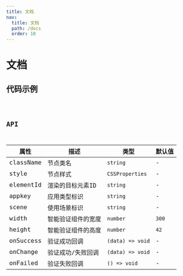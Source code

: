 ```yaml
---
title: 文档
nav:
  title: 文档
  path: /docs
  order: 10
---
```


# 文档

## 代码示例

<code src="./demo/demo02.tsx" />

## API

|属性|描述|类型|默认值|
|---|---|----|-----|
|className|节点类名|`string`|-|
|style|节点样式|`CSSProperties`|-|
|elementId|渲染的目标元素ID|`string`|-|
|appkey|应用类型标识|`string`|-|
|scene|使用场景标识|`string`|-|
|width|智能验证组件的宽度|`number`|`300`|
|height|智能验证组件的高度|`number`|`42`|
|onSuccess|验证成功回调|`(data) => void`|-|
|onChange|验证成功/失败回调|`(data) => void`|-|
|onFailed|验证失败回调|`() => void`|-|
